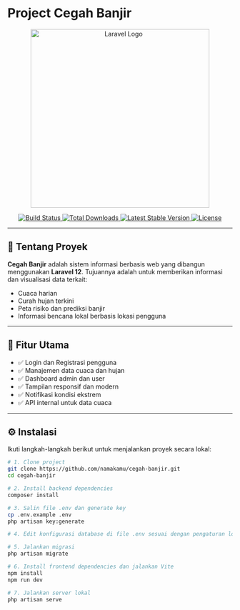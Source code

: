 # Project Cegah Banjir

<p align="center">
  <a href="https://laravel.com" target="_blank">
    <img src="https://raw.githubusercontent.com/laravel/art/master/logo-lockup/5%20SVG/2%20CMYK/1%20Full%20Color/laravel-logolockup-cmyk-red.svg" width="400" alt="Laravel Logo">
  </a>
</p>

<p align="center">
  <a href="https://github.com/laravel/framework/actions">
    <img src="https://github.com/laravel/framework/workflows/tests/badge.svg" alt="Build Status">
  </a>
  <a href="https://packagist.org/packages/laravel/framework">
    <img src="https://img.shields.io/packagist/dt/laravel/framework" alt="Total Downloads">
  </a>
  <a href="https://packagist.org/packages/laravel/framework">
    <img src="https://img.shields.io/packagist/v/laravel/framework" alt="Latest Stable Version">
  </a>
  <a href="https://packagist.org/packages/laravel/framework">
    <img src="https://img.shields.io/packagist/l/laravel/framework" alt="License">
  </a>
</p>

---

## 📌 Tentang Proyek

**Cegah Banjir** adalah sistem informasi berbasis web yang dibangun menggunakan **Laravel 12**. Tujuannya adalah untuk memberikan informasi dan visualisasi data terkait:

- Cuaca harian  
- Curah hujan terkini  
- Peta risiko dan prediksi banjir  
- Informasi bencana lokal berbasis lokasi pengguna  

---

## 🚀 Fitur Utama

- ✅ Login dan Registrasi pengguna  
- ✅ Manajemen data cuaca dan hujan  
- ✅ Dashboard admin dan user  
- ✅ Tampilan responsif dan modern  
- ✅ Notifikasi kondisi ekstrem  
- ✅ API internal untuk data cuaca  

---

## ⚙️ Instalasi

Ikuti langkah-langkah berikut untuk menjalankan proyek secara lokal:

```bash
# 1. Clone project
git clone https://github.com/namakamu/cegah-banjir.git
cd cegah-banjir

# 2. Install backend dependencies
composer install

# 3. Salin file .env dan generate key
cp .env.example .env
php artisan key:generate

# 4. Edit konfigurasi database di file .env sesuai dengan pengaturan lokal Anda

# 5. Jalankan migrasi
php artisan migrate

# 6. Install frontend dependencies dan jalankan Vite
npm install
npm run dev

# 7. Jalankan server lokal
php artisan serve
